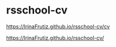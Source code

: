 # rsschool-cv
https://IrinaFrutiz.github.io/rsschool-cv/cv

https://IrinaFrutiz.github.io/rsschool-cv/
